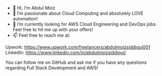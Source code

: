 - 👋 Hi, I’m Abdul Moiz 
- 👀 I’m passionate about Cloud Computing and absolutely LOVE automation!
- 🌱 I’m currently looking for AWS Cloud Engineering and DevOps jobs. Feel free to hit me up with your offers!
- 📫 Feel free to reach me at:

Upwork: https://www.upwork.com/freelancers/abdulmoizsiddiqui001
LinkedIn: https://www.linkedin.com/in/abdulmoizsiddiqui/

You can follow me on GitHub and ask me if you have any questions regarding Full Stack Development and AWS!
